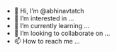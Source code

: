 - 👋 Hi, I’m @abhinavtatch
- 👀 I’m interested in ...
- 🌱 I’m currently learning ...
- 💞️ I’m looking to collaborate on ...
- 📫 How to reach me ...

<!---
abhinavtatch/abhinavtatch is a ✨ special ✨ repository because its `README.md` (this file) appears on your GitHub profile.
You can click the Preview link to take a look at your changes.
--->

